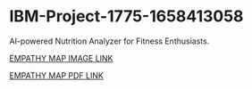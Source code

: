 # IBM-Project-1775-1658413058

AI-powered Nutrition Analyzer for Fitness Enthusiasts.


[EMPATHY MAP IMAGE LINK ](https://github.com/IBM-EPBL/IBM-Project-1775-1658413058/blob/main/docs/Empathy%20map.png)


[EMPATHY MAP PDF LINK ](https://github.com/IBM-EPBL/IBM-Project-1775-1658413058/blob/main/docs/Empathy%20map.pdf)
